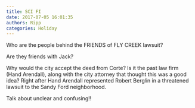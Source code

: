 ```yaml
---
title: SCI FI
date: 2017-07-05 16:01:35
authors: Ripp
categories: Holiday
---
```


 Who are the people behind the FRIENDS of FLY CREEK lawsuit? 

Are they friends with Jack? 

Why would the city accept the deed from Corte?
Is it the past law firm (Hand Arendall), along with the city attorney that thought this was a good idea? Right after Hand Arendall represented Robert Berglin in a threatened lawsuit to the Sandy Ford neighborhood. 

Talk about unclear and confusing!!